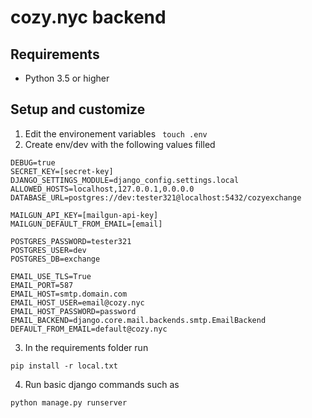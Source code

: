 # cozy.nyc backend

## Requirements
* Python 3.5 or higher

## Setup and customize

1. Edit the environement variables
` touch .env`
2. Create env/dev with the following values filled

```
DEBUG=true
SECRET_KEY=[secret-key]
DJANGO_SETTINGS_MODULE=django_config.settings.local
ALLOWED_HOSTS=localhost,127.0.0.1,0.0.0.0
DATABASE_URL=postgres://dev:tester321@localhost:5432/cozyexchange

MAILGUN_API_KEY=[mailgun-api-key]
MAILGUN_DEFAULT_FROM_EMAIL=[email]

POSTGRES_PASSWORD=tester321
POSTGRES_USER=dev
POSTGRES_DB=exchange

EMAIL_USE_TLS=True
EMAIL_PORT=587
EMAIL_HOST=smtp.domain.com
EMAIL_HOST_USER=email@cozy.nyc
EMAIL_HOST_PASSWORD=password
EMAIL_BACKEND=django.core.mail.backends.smtp.EmailBackend
DEFAULT_FROM_EMAIL=default@cozy.nyc

```
3. In the requirements folder run
```
pip install -r local.txt
```
4. Run basic django commands such as
```
python manage.py runserver
```
